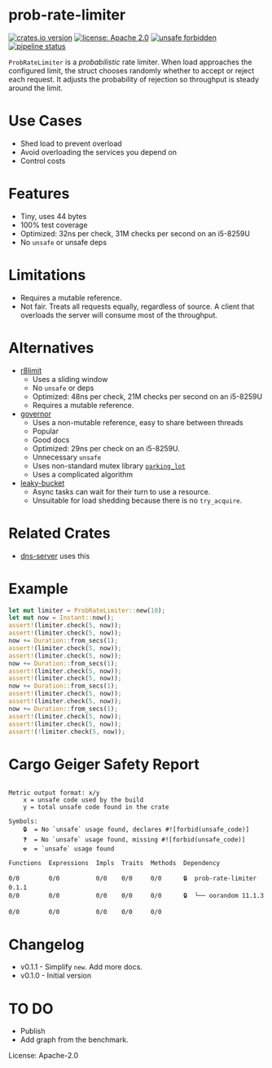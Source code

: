 prob-rate-limiter
=================
[![crates.io version](https://img.shields.io/crates/v/prob-rate-limiter.svg)](https://crates.io/crates/prob-rate-limiter)
[![license: Apache 2.0](https://gitlab.com/leonhard-llc/ops/-/raw/main/license-apache-2.0.svg)](https://gitlab.com/leonhard-llc/ops/-/raw/main/prob-rate-limiter/LICENSE)
[![unsafe forbidden](https://gitlab.com/leonhard-llc/ops/-/raw/main/unsafe-forbidden.svg)](https://github.com/rust-secure-code/safety-dance/)
[![pipeline status](https://gitlab.com/leonhard-llc/ops/badges/main/pipeline.svg)](https://gitlab.com/leonhard-llc/ops/-/pipelines)

`ProbRateLimiter` is a *probabilistic* rate limiter.
When load approaches the configured limit,
the struct chooses randomly whether to accept or reject each request.
It adjusts the probability of rejection so throughput is steady around the limit.

# Use Cases
- Shed load to prevent overload
- Avoid overloading the services you depend on
- Control costs

# Features
- Tiny, uses 44 bytes
- 100% test coverage
- Optimized: 32ns per check, 31M checks per second on an i5-8259U
- No `unsafe` or unsafe deps

# Limitations
- Requires a mutable reference.
- Not fair.  Treats all requests equally, regardless of source.
  A client that overloads the server will consume most of the throughput.

# Alternatives
- [r8limit](https://crates.io/crates/r8limit)
  - Uses a sliding window
  - No `unsafe` or deps
  - Optimized: 48ns per check, 21M checks per second on an i5-8259U
  - Requires a mutable reference.
- [governor](https://crates.io/crates/governor)
  - Uses a non-mutable reference, easy to share between threads
  - Popular
  - Good docs
  - Optimized: 29ns per check on an i5-8259U.
  - Unnecessary `unsafe`
  - Uses non-standard mutex library [`parking_lot`](https://crates.io/crates/parking_lot)
  - Uses a complicated algorithm
- [leaky-bucket](https://crates.io/crates/leaky-bucket)
  - Async tasks can wait for their turn to use a resource.
  - Unsuitable for load shedding because there is no `try_acquire`.

# Related Crates
- [dns-server](https://crates.io/crates/dns-server) uses this

# Example
```rust
let mut limiter = ProbRateLimiter::new(10);
let mut now = Instant::now();
assert!(limiter.check(5, now));
assert!(limiter.check(5, now));
now += Duration::from_secs(1);
assert!(limiter.check(5, now));
assert!(limiter.check(5, now));
now += Duration::from_secs(1);
assert!(limiter.check(5, now));
assert!(limiter.check(5, now));
now += Duration::from_secs(1);
assert!(limiter.check(5, now));
assert!(limiter.check(5, now));
now += Duration::from_secs(1);
assert!(limiter.check(5, now));
assert!(limiter.check(5, now));
assert!(!limiter.check(5, now));
```

# Cargo Geiger Safety Report
```

Metric output format: x/y
    x = unsafe code used by the build
    y = total unsafe code found in the crate

Symbols: 
    🔒  = No `unsafe` usage found, declares #![forbid(unsafe_code)]
    ❓  = No `unsafe` usage found, missing #![forbid(unsafe_code)]
    ☢️  = `unsafe` usage found

Functions  Expressions  Impls  Traits  Methods  Dependency

0/0        0/0          0/0    0/0     0/0      🔒  prob-rate-limiter 0.1.1
0/0        0/0          0/0    0/0     0/0      🔒  └── oorandom 11.1.3

0/0        0/0          0/0    0/0     0/0    

```
# Changelog
- v0.1.1 - Simplify `new`.  Add more docs.
- v0.1.0 - Initial version

# TO DO
- Publish
- Add graph from the benchmark.

License: Apache-2.0
